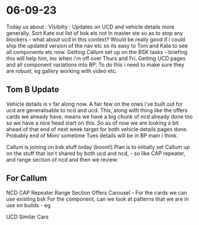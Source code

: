 # 06-09-23

Today us about :
Visibilty : Updates on UCD and vehicle details more generally.
Sort Kate out list of bsk els not in master ste so as to stop any blockers - what about ucd in this context?
Would be really good if i could ship the updated version of the nav etc so its easy to Tom and Kate to see all components etc now.
Getting Callum set up on the BSK tasks - briefing this will help him, inc when i'm off over Thurs and Fri.
Getting UCD pages and all component variations into BP. To do this i need to make sure they are robust, eg gallery working with video etc.

## Tom B Update

Vehicle details is v far along now. A fair few on the ones i've built out for ucd are generalisable to ncd and ucd.
This, along with thing like the offers cards we already have, means we have a big chunk of ncd already done too so we have a nice head start on this.
So as of now we are looking a bit ahead of that end of next week target for both vehicle details pages done. Probably end of Mon/ sometime Tues details will be in BP main i think.

Callum is joining on bsk stuff today (boom!)
Plan is to initially set Callum up on the stuff that isn't shared by both ucd and ncd, - so like CAP repeater, and range section of ncd and then we review.


## For Callum

NCD
CAP Repeater
Range Section
Offers Carousel -
For the cards we can use existing bsk
For the component, can we look at patterns that we are in use on builds - eg

UCD
Similar Cars